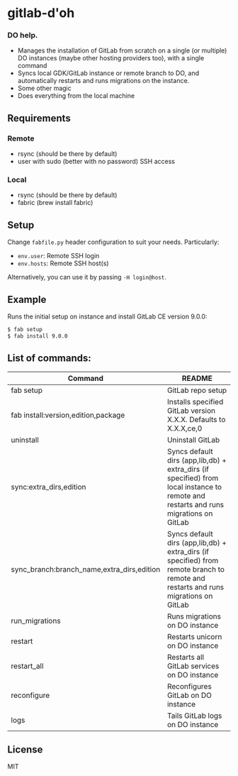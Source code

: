 # gitlab-d'oh

### DO help.

  - Manages the installation of GitLab from scratch on a single (or multiple) DO instances (maybe other hosting providers too), with a single command
  - Syncs local GDK/GitLab instance or remote branch to DO, and automatically restarts and runs migrations on the instance.
  - Some other magic
  - Does everything from the local machine

## Requirements
### Remote
 - rsync (should be there by default)
 - user with sudo (better with no password) SSH access
### Local
 - rsync (should be there by default)
 - fabric (brew install fabric)

## Setup

Change `fabfile.py` header configuration to suit your needs. Particularly:

 - `env.user`: Remote SSH login
 - `env.hosts`: Remote SSH host(s)

Alternatively, you can use it by passing `-H login@host`.

## Example

Runs the initial setup on instance and install GitLab CE version 9.0.0:

```sh
$ fab setup
$ fab install 9.0.0
```

## List of commands:

| Command | README |
| ------ | ------ |
| fab setup | GitLab repo setup |
| fab install:version,edition,package | Installs specified GitLab version X.X.X. Defaults to X.X.X,ce,0|
| uninstall | Uninstall GitLab |
| sync:extra_dirs,edition | Syncs default dirs (app,lib,db) + extra_dirs (if specified) from local instance to remote and restarts and runs migrations on GitLab |
| sync_branch:branch_name,extra_dirs,edition | Syncs default dirs (app,lib,db) + extra_dirs (if specified) from remote branch to remote and restarts and runs migrations on GitLab |
| run_migrations | Runs migrations on DO instance |
| restart | Restarts unicorn on DO instance |
| restart_all | Restarts all GitLab services on DO instance |
| reconfigure | Reconfigures GitLab on DO instance |
| logs | Tails GitLab logs on DO instance |

License
----

MIT

